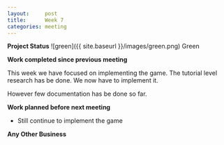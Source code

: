 ```yaml
---
layout:     post
title:      Week 7
categories: meeting
---
```


**Project Status** ![green]({{ site.baseurl }}/images/green.png) Green


**Work completed since previous meeting**

This week we have focused on implementing the game. The tutorial level research has be done. We now have to implement it.

However few documentation has be done so far.

**Work planned before next meeting**

- Still continue to implement the game


**Any Other Business**
